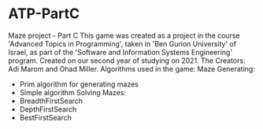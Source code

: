 # ATP-PartC
Maze project - Part C
This game was created as a project in the course 'Advanced Topics in Programming', taken in 'Ben Gurion University' of Israel, as part of the 'Software and Information Systems Engineering' program.
Created on our second year of studying on 2021.
The Creators: Adi Marom and Ohad Miller.
Algorithms used in the game:
Maze Generating:
  - Prim algorithm for generating mazes
  - Simple algorithm
Solving Mazes:
  - BreadthFirstSearch
  - DepthFirstSearch
  - BestFirstSearch
